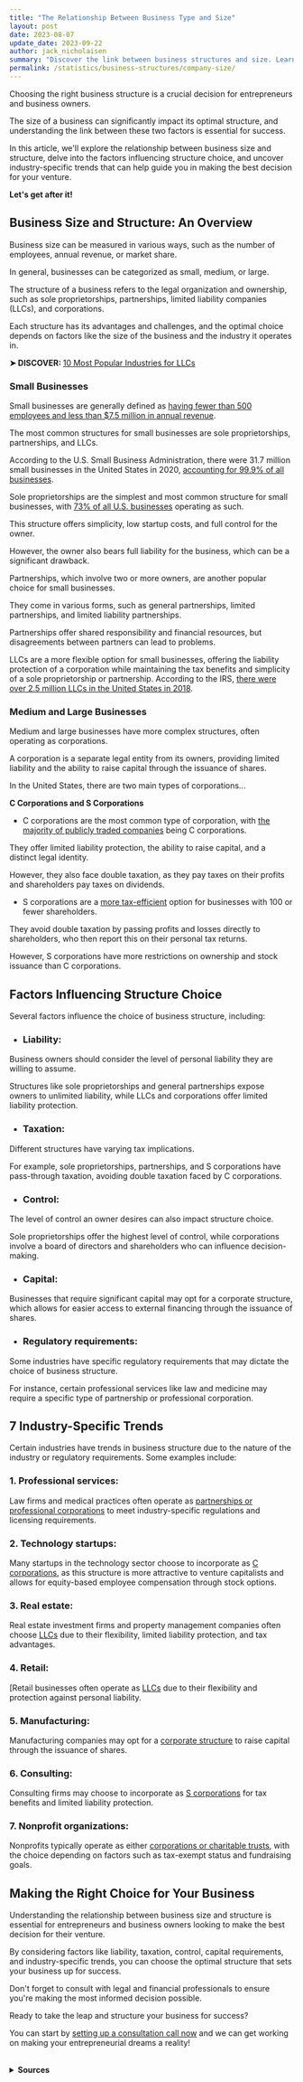 ```yaml
---
title: "The Relationship Between Business Type and Size"
layout: post
date: 2023-08-07
update_date: 2023-09-22
author: jack_nicholaisen
summary: "Discover the link between business structures and size. Learn industry-specific trends and choose the best structure for your venture."
permalink: /statistics/business-structures/company-size/
--- 
```


Choosing the right business structure is a crucial decision for entrepreneurs and business owners. 

The size of a business can significantly impact its optimal structure, and understanding the link between these two factors is essential for success. 

In this article, we'll explore the relationship between business size and structure, delve into the factors influencing structure choice, and uncover industry-specific trends that can help guide you in making the best decision for your venture.

**Let's get after it!**

## Business Size and Structure: An Overview

Business size can be measured in various ways, such as the number of employees, annual revenue, or market share. 

In general, businesses can be categorized as small, medium, or large.

The structure of a business refers to the legal organization and ownership, such as sole proprietorships, partnerships, limited liability companies (LLCs), and corporations.

Each structure has its advantages and challenges, and the optimal choice depends on factors like the size of the business and the industry it operates in.

<p>
<b>➤ DISCOVER: </b> <a href="https://www.businessinitiative.org/statistics/llc/most-popular-industries/" target="_blank">10 Most Popular Industries for LLCs</a>
</p>

### Small Businesses

Small businesses are generally defined as [having fewer than 500 employees and less than \$7.5 million in annual revenue](https://www.sba.gov/document/support--table-size-standards). 

The most common structures for small businesses are sole proprietorships, partnerships, and LLCs. 

According to the U.S. Small Business Administration, there were 31.7 million small businesses in the United States in 2020, [accounting for 99.9% of all businesses](https://cdn.advocacy.sba.gov/wp-content/uploads/2020/06/04144224/2020-Small-Business-Economic-Profile-US.pdf).

Sole proprietorships are the simplest and most common structure for small businesses, with [73% of all U.S. businesses](https://www.census.gov/programs-surveys/susb.html) operating as such. 

This structure offers simplicity, low startup costs, and full control for the owner. 

However, the owner also bears full liability for the business, which can be a significant drawback.

Partnerships, which involve two or more owners, are another popular choice for small businesses. 

They come in various forms, such as general partnerships, limited partnerships, and limited liability partnerships. 

Partnerships offer shared responsibility and financial resources, but disagreements between partners can lead to problems.

LLCs are a more flexible option for small businesses, offering the liability protection of a corporation while maintaining the tax benefits and simplicity of a sole proprietorship or partnership. According to the IRS, [there were over 2.5 million LLCs in the United States in 2018](https://www.irs.gov/statistics/soi-tax-stats-historical-table-1).

### Medium and Large Businesses

Medium and large businesses have more complex structures, often operating as corporations. 

A corporation is a separate legal entity from its owners, providing limited liability and the ability to raise capital through the issuance of shares. 

In the United States, there are two main types of corporations...

**C Corporations and S Corporations**

-   C corporations are the most common type of corporation, with [the majority of publicly traded companies](https://www.sec.gov/fast-answers/answerscorphtm.html) being C corporations. 

They offer limited liability protection, the ability to raise capital, and a distinct legal identity. 

However, they also face double taxation, as they pay taxes on their profits and shareholders pay taxes on dividends.

-   S corporations are a [more tax-efficient](https://www.irs.gov/businesses/small-businesses-self-employed/s-corporations) option for businesses with 100 or fewer shareholders. 

They avoid double taxation by passing profits and losses directly to shareholders, who then report this on their personal tax returns. 

However, S corporations have more restrictions on ownership and stock issuance than C corporations.

## Factors Influencing Structure Choice

Several factors influence the choice of business structure, including:

- ### Liability: 

Business owners should consider the level of personal liability they are willing to assume. 

Structures like sole proprietorships and general partnerships expose owners to unlimited liability, while LLCs and corporations offer limited liability protection.

- ### Taxation: 

Different structures have varying tax implications. 

For example, sole proprietorships, partnerships, and S corporations have pass-through taxation, avoiding double taxation faced by C corporations.

- ### Control: 

The level of control an owner desires can also impact structure choice. 

Sole proprietorships offer the highest level of control, while corporations involve a board of directors and shareholders who can influence decision-making.

- ### Capital: 

Businesses that require significant capital may opt for a corporate structure, which allows for easier access to external financing through the issuance of shares.

- ### Regulatory requirements: 

Some industries have specific regulatory requirements that may dictate the choice of business structure. 

For instance, certain professional services like law and medicine may require a specific type of partnership or professional corporation.

## 7 Industry-Specific Trends

Certain industries have trends in business structure due to the nature of the industry or regulatory requirements. Some examples include:

### 1.  Professional services: 

Law firms and medical practices often operate as [partnerships or professional corporations](https://www.americanbar.org/groups/gpsolo/publications/gp_solo/2011/july_august/choosing_law_firm_entity/) to meet industry-specific regulations and licensing requirements.

### 2.  Technology startups: 

Many startups in the technology sector choose to incorporate as [C corporations](https://www.forbes.com/sites/allbusiness/2014/07/10/why-most-startups-incorporate-in-delaware/?sh=5e8a61f95cff), as this structure is more attractive to venture capitalists and allows for equity-based employee compensation through stock options.

### 3.  Real estate: 

Real estate investment firms and property management companies often choose [LLCs](https://www.nar.realtor/ae/manage-your-association/association-management-resources-for-aes/business-structures) due to their flexibility, limited liability protection, and tax advantages.

### 4.  Retail: 

[Retail businesses often operate as [LLCs](https://www.nolo.com/legal-encyclopedia/small-business-retailers-when-forming-a-legal-entity.html) due to their flexibility and protection against personal liability.

### 5.  Manufacturing: 

Manufacturing companies may opt for a [corporate structure](https://www.investopedia.com/terms/m/manufacturing-corporation.asp) to raise capital through the issuance of shares.

### 6.  Consulting: 

Consulting firms may choose to incorporate as [S corporations](https://smallbusiness.chron.com/s-corp-vs-corp-consulting-businesses-36621.html) for tax benefits and limited liability protection.

### 7.  Nonprofit organizations: 

Nonprofits typically operate as either [corporations or charitable trusts](https://www.thebalancesmb.com/how-to-start-a-non-profit-corporation-in-the-united-states-of-america-2502005), with the choice depending on factors such as tax-exempt status and fundraising goals.

## Making the Right Choice for Your Business

Understanding the relationship between business size and structure is essential for entrepreneurs and business owners looking to make the best decision for their venture.

By considering factors like liability, taxation, control, capital requirements, and industry-specific trends, you can choose the optimal structure that sets your business up for success. 

Don't forget to consult with legal and financial professionals to ensure you're making the most informed decision possible.

Ready to take the leap and structure your business for success?

You can start by [setting up a consultation call now](https://calendly.com/businessinitiative/30-minute-consultation-call) and we can get working on making your entrepreneurial dreams a reality!

<script async data-uid="0625212ce2" src="https://adept-hustler-4565.ck.page/0625212ce2/index.js"></script>

<br>
<details>
<summary><b>Sources</b></summary>
<br>
<ul>
    <li><a href="https://www.sba.gov/document/support--table-size-standards">SBA Size Standards</a></li>
    <li><a href="https://cdn.advocacy.sba.gov/wp-content/uploads/2020/06/04144224/2020-Small-Business-Economic-Profile-US.pdf">U.S. Small Business Administration</a></li>
    <li><a href="https://www.census.gov/programs-surveys/susb.html">U.S. Census Bureau</a></li>
    <li><a href="https://www.irs.gov/statistics/soi-tax-stats-historical-table-1">IRS Statistics of Income</a></li>
    <li><a href="https://www.sec.gov/fast-answers/answerscorphtm.html">SEC - Corporation Finance Glossary</a></li>
    <li><a href="https://www.irs.gov/businesses/small-businesses-self-employed/s-corporations">IRS - S Corporations</a></li>
    <li><a href="https://www.americanbar.org/groups/gpsolo/publications/gp_solo/2011/july_august/choosing_law_firm_entity/">American Bar Association - Choosing a Law Firm Entity</a></li>
    <li><a href="https://www.forbes.com/sites/allbusiness/2014/07/10/why-most-startups-incorporate-in-delaware/?sh=5e8a61f95cff">Forbes - Why Tech Startups Incorporate in Delaware</a></li>
    <li><a href="https://www.nar.realtor/ae/manage-your-association/association-management-resources-for-aes/business-structures">National Association of Realtors - Business Structures</a></li>
    <li><a href="https://www.nolo.com/legal-encyclopedia/small-business-retailers-when-forming-a-legal-entity.html">Nolo</a></li>
    <li><a href="https://www.investopedia.com/terms/m/manufacturing-corporation.asp">Investopedia</a></li>
    <li><a href="https://smallbusiness.chron.com/s-corp-vs-corp-consulting-businesses-36621.html">Chron</a></li>
    <li><a href="https://www.thebalancesmb.com/how-to-start-a-non-profit-corporation-in-the-united-states-of-america-2502005">The Balance SB</a></li>
</ul>
</details>

